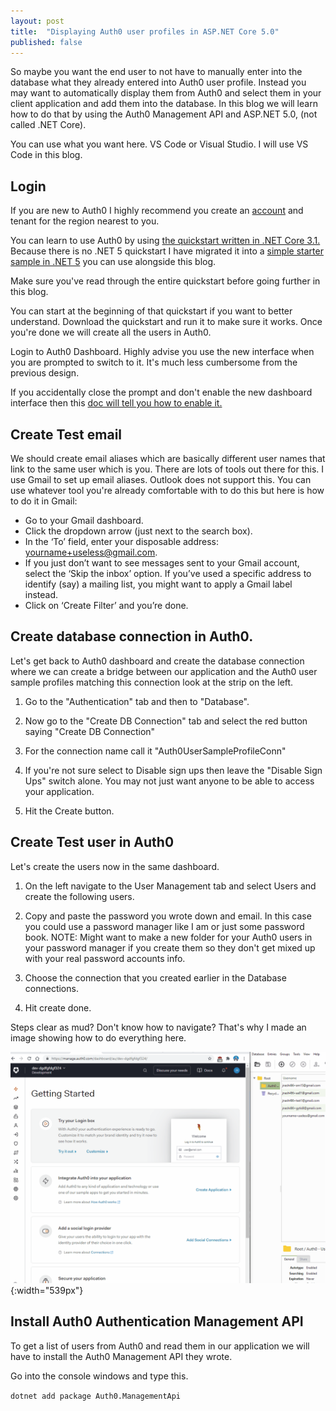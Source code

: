 ```yaml
---
layout: post
title:  "Displaying Auth0 user profiles in ASP.NET Core 5.0"
published: false
---
```


So maybe you want the end user to not have to manually enter into the database what they already entered into Auth0 user profile. Instead you may want to automatically display them from Auth0 and select them in your client application and add them into the database. In this blog we will learn how to do that by using the Auth0 Management API and ASP.NET 5.0, (not called .NET Core).

You can use what you want here. VS Code or Visual Studio. I will use VS Code in this blog.

## Login ##

If you are new to Auth0 I highly recommend you create an [account](https://auth0.com/signup?&signUpData=%7B%22category%22%3A%22button%22%7D&email=undefined) and tenant for the region nearest to you. 

You can learn to use Auth0 by using [the quickstart written in .NET Core 3.1.](https://auth0.com/docs/quickstart/webapp/aspnet-core-3/02-user-profile) Because there is no .NET 5 quickstart I have migrated it into a [simple starter sample in .NET 5](https://github.com/LayersOfAbstraction/Auth0UserProfileDisplayStarterKit) you can use alongside this blog. 

Make sure you've read through the entire quickstart before going further in this blog.

You can start at the beginning of that quickstart if you want to better understand. Download the quickstart and run it to make sure it works. Once you're done we will create all the users in Auth0.

Login to Auth0 Dashboard. Highly advise you use the new interface when you are prompted to switch to it. It's much less cumbersome from the previous design. 

If you accidentally close the prompt and don't enable the new dashboard interface then this [doc will tell you how to enable it.](https://auth0.com/docs/get-started/dashboard/upcoming-dashboard-changes#december-2020) 


## Create Test email ##

We should create email aliases which are basically different user names that link to the same user which is you. There are lots of tools out there for this. I use Gmail to set up email aliases. Outlook does not support this. You can use whatever tool you're already comfortable with to do this but here is how to do it in Gmail:

* Go to your Gmail dashboard.
* Click the dropdown arrow (just next to the search box).
* In the ‘To’ field, enter your disposable address: yourname+useless@gmail.com.
* If you just don’t want to see messages sent to your Gmail account, select the ‘Skip the inbox’ option. If you’ve used a specific address to identify (say) a mailing list, you might want to apply a Gmail label instead.
* Click on ‘Create Filter’ and you’re done.

## Create database connection in Auth0. ##

Let's get back to Auth0 dashboard and create the database connection where we can create a bridge between our application and the Auth0 user sample profiles matching this connection look at the strip on the left.

1. Go to the "Authentication" tab and then to "Database".

2. Now go to the "Create DB Connection" tab and select the red button saying "Create DB Connection"

3. For the connection name call it "Auth0UserSampleProfileConn"  

4. If you're not sure select to Disable sign ups then leave the "Disable Sign Ups" switch alone. You may not just want
anyone to be able to access your application.

5. Hit the Create button. 

## Create Test user in Auth0 ##

Let's create the users now in the same dashboard.

1. On the left navigate to the User Management tab and select Users and create the following users. 

2. Copy and paste the password you wrote down and email. In this case you could use a password manager like I am or just some password book. NOTE: Might want to make a new folder for your Auth0 users in your password manager if you create them so they don't get mixed up with your real password accounts info.  

3. Choose the connection that you created earlier in the Database connections.  

4. Hit create done.

Steps clear as mud? Don't know how to navigate? That's why I made an image showing how to do everything here.

![User](../images/Displaying-auth0-user-profiles-in-ASP.NET-Core-MVC/Create_Auth0_DB_Connection_And_User.gif){:width="539px"}

## Install Auth0 Authentication Management API ##

To get a list of users from Auth0 and read them in our application we will have to install the Auth0 Management API they wrote.

Go into the console windows and type this.

`dotnet add package Auth0.ManagementApi`


